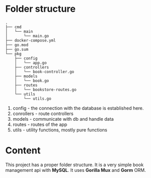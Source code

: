 # Folder structure
```
.
├── cmd
│   └── main
│       └── main.go
├── docker-compose.yml
├── go.mod
├── go.sum
└── pkg
    ├── config
    │   └── app.go
    ├── controllers
    │   └── book-controller.go
    ├── models
    │   └── book.go
    ├── routes
    │   └── bookstore-routes.go
    └── utils
        └── utils.go
```

1. config - the connection with the database is established here.
2. conrollers - route controllers
3. models - communicate with db and handle data
4. routes - routes of the app
5. utils - utility functions, mostly pure functions

# Content
This project has a proper folder structure. 
It is a very simple book management api with **MySQL**.
It uses **Gorilla Mux** and **Gorm** ORM.
